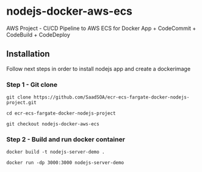 # nodejs-docker-aws-ecs

AWS Project - CI/CD Pipeline to AWS ECS for Docker App + CodeCommit + CodeBuild + CodeDeploy



## Installation

Follow next steps in order to install nodejs app and create a dockerimage

### Step 1 - Git clone 

```
git clone https://github.com/SaadSOA/ecr-ecs-fargate-docker-nodejs-project.git
```

```
cd ecr-ecs-fargate-docker-nodejs-project
```

```
git checkout nodejs-docker-aws-ecs
```

### Step 2 - Build and run docker container

```
docker build -t nodejs-server-demo .
```

```
docker run -dp 3000:3000 nodejs-server-demo
```
  


